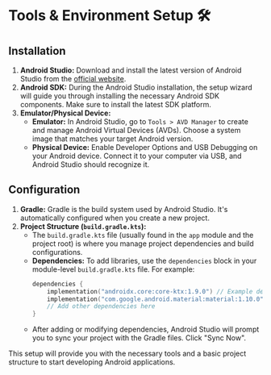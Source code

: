 # Tools & Environment Setup 🛠️

## Installation

1.  **Android Studio:** Download and install the latest version of Android Studio from the [official website](https://developer.android.com/studio).
2.  **Android SDK:** During the Android Studio installation, the setup wizard will guide you through installing the necessary Android SDK components. Make sure to install the latest SDK platform.
3.  **Emulator/Physical Device:**
    *   **Emulator:** In Android Studio, go to `Tools > AVD Manager` to create and manage Android Virtual Devices (AVDs). Choose a system image that matches your target Android version.
    *   **Physical Device:** Enable Developer Options and USB Debugging on your Android device. Connect it to your computer via USB, and Android Studio should recognize it.

## Configuration

1.  **Gradle:** Gradle is the build system used by Android Studio. It's automatically configured when you create a new project.
2.  **Project Structure (`build.gradle.kts`):**
    *   The `build.gradle.kts` file (usually found in the `app` module and the project root) is where you manage project dependencies and build configurations.
    *   **Dependencies:** To add libraries, use the `dependencies` block in your module-level `build.gradle.kts` file. For example:
        ```kotlin
        dependencies {
            implementation("androidx.core:core-ktx:1.9.0") // Example dependency
            implementation("com.google.android.material:material:1.10.0") // Example dependency
            // Add other dependencies here
        }
        ```
    *   After adding or modifying dependencies, Android Studio will prompt you to sync your project with the Gradle files. Click "Sync Now".

This setup will provide you with the necessary tools and a basic project structure to start developing Android applications.

